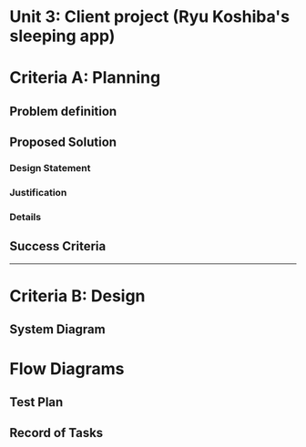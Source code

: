 # Unit 3: Client project (Ryu Koshiba's sleeping app)

# Criteria A: Planning

## Problem definition

## Proposed Solution

### Design Statement

### Justification

### Details

## Success Criteria

-----------------------------------------------------------------------------------------------------------------------------------------------------------

# Criteria B: Design

## System Diagram

# Flow Diagrams

## Test Plan

## Record of Tasks

